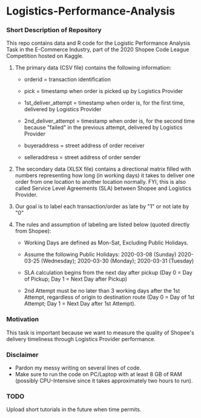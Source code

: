 # Logistics-Performance-Analysis

### Short Description of Repository

This repo contains data and R code for the Logistic Performance Analysis Task in the E-Commerce Industry, part of the 2020 Shopee Code League Competition hosted on Kaggle.

1. The primary data (CSV file) contains the following information:
    
    - orderid = transaction identification
    
    - pick = timestamp when order is picked up by Logistics Provider
    
    - 1st_deliver_attempt = timestamp when order is, for the first time, delivered by Logistics Provider
    
    - 2nd_deliver_attempt = timestamp when order is, for the second time because "failed" in the previous attempt, delivered by Logistics Provider
    
    - buyeraddress = street address of order receiver
    
    - selleraddress = street address of order sender

2. The secondary data (XLSX file) contains a directional matrix filled with numbers representing how long (in working days) it takes to deliver one order from one location to another location normally. FYI, this is also called Service Level Agreements (SLA) between Shopee and Logistics Provider. 

3. Our goal is to label each transaction/order as late by "1" or not late by "0"

4. The rules and assumption of labeling are listed below (quoted directly from Shopee):
    
    - Working Days are defined as Mon-Sat, Excluding Public Holidays.
    
    - Assume the following Public Holidays: 
      2020-03-08 (Sunday)
      2020-03-25 (Wednesday);
      2020-03-30 (Monday);
      2020-03-31 (Tuesday)
    
    - SLA calculation begins from the next day after pickup (Day 0 = Day of Pickup; Day 1 = Next Day after Pickup)
    
    - 2nd Attempt must be no later than 3 working days after the 1st Attempt, regardless of origin to destination route
      (Day 0 = Day of 1st Attempt; Day 1 = Next Day after 1st Attempt).
      

### Motivation

This task is important because we want to measure the quality of Shopee's delivery timeliness through Logistics Provider performance. 

### Disclaimer

* Pardon my messy writing on several lines of code.
* Make sure to run the code on PC/Laptop with at least 8 GB of RAM (possibly CPU-Intensive since it takes approximately two hours to run).

### TODO

Upload short tutorials in the future when time permits.
